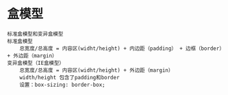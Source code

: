 # 盒模型
    标准盒模型和变异盒模型  
    标准盒模型  
        总宽度/总高度 = 内容区(widht/height) + 内边距（padding） + 边框（border）+ 外边距（margin）
    变异盒模型（IE盒模型）  
        总宽度/总高度 = 内容区(widht/height) + 外边距（margin）  
        width/height 包含了padding和border
        设置：box-sizing: border-box;
    
